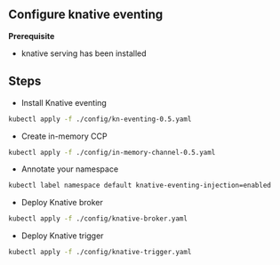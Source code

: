 ## Configure knative eventing

**Prerequisite**

- knative serving has been installed

## Steps

* Install Knative eventing

```bash
kubectl apply -f ./config/kn-eventing-0.5.yaml
```

* Create in-memory CCP

```bash
kubectl apply -f ./config/in-memory-channel-0.5.yaml
```

* Annotate your namespace

```bash
kubectl label namespace default knative-eventing-injection=enabled
```

* Deploy Knative broker

```bash
kubectl apply -f ./config/knative-broker.yaml
```

* Deploy Knative trigger

```bash
kubectl apply -f ./config/knative-trigger.yaml